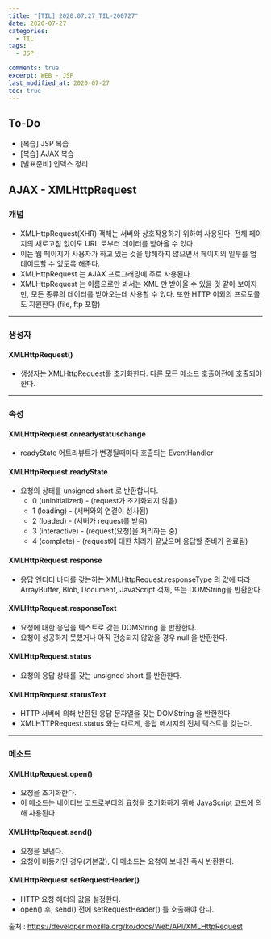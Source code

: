 ```yaml
---
title: "[TIL] 2020.07.27_TIL-200727"
date: 2020-07-27
categories:
  - TIL
tags:
  - JSP

comments: true
excerpt: WEB - JSP
last_modified_at: 2020-07-27
toc: true
---
```


## To-Do
- [복습] JSP 복습
- [복습] AJAX 복습
- [발표준비] 인덱스 정리

## AJAX - XMLHttpRequest

### 개념
- XMLHttpRequest(XHR) 객체는 서버와 상호작용하기 위하여 사용된다. 전체 페이지의 새로고침 없이도 URL 로부터 데이터를 받아올 수 있다. 
- 이는 웹 페이지가 사용자가 하고 있는 것을 방해하지 않으면서 페이지의 일부를 업데이트할 수 있도록 해준다. 
- XMLHttpRequest 는 AJAX 프로그래밍에 주로 사용된다.
- XMLHttpRequest 는 이름으로만 봐서는 XML 만 받아올 수 있을 것 같아 보이지만, 모든 종류의 데이터를 받아오는데 사용할 수 있다. 또한 HTTP 이외의 프로토콜도 지원한다.(file, ftp 포함)

<hr> 

### 생성자
#### XMLHttpRequest()
- 생성자는 XMLHttpRequest를 초기화한다. 다른 모든 메소드 호출이전에 호출되야 한다.

<hr>

### 속성

#### XMLHttpRequest.onreadystatuschange
- readyState 어트리뷰트가 변경될때마다 호출되는 EventHandler

#### XMLHttpRequest.readyState 
- 요청의 상태를 unsigned short 로 반환합니다.
  - 0 (uninitialized) - (request가 초기화되지 않음)
  - 1 (loading) - (서버와의 연결이 성사됨)
  - 2 (loaded) - (서버가 request를 받음)
  - 3 (interactive) - (request(요청)을 처리하는 중)
  - 4 (complete) - (request에 대한 처리가 끝났으며 응답할 준비가 완료됨)

#### XMLHttpRequest.response
- 응답 엔티티 바디를 갖는하는 XMLHttpRequest.responseType 의 값에 따라 ArrayBuffer, Blob, Document, JavaScript 객체, 또는 DOMString을 반환한다.

#### XMLHttpRequest.responseText 
- 요청에 대한 응답을 텍스트로 갖는 DOMString 을 반환한다. 
- 요청이 성공하지 못했거나 아직 전송되지 않았을 경우 null 을 반환한다.

#### XMLHttpRequest.status
- 요청의 응답 상태를 갖는 unsigned short 를 반환한다.

#### XMLHttpRequest.statusText
- HTTP 서버에 의해 반환된 응답 문자열을 갖는 DOMString 을 반환한다. 
- XMLHTTPRequest.status 와는 다르게, 응답 메시지의 전체 텍스트를 갖는다.

<hr>

### 메소드

#### XMLHttpRequest.open()
- 요청을 초기화한다. 
- 이 메소드는 네이티브 코드로부터의 요청을 초기화하기 위해 JavaScript 코드에 의해 사용된다. 

#### XMLHttpRequest.send()
- 요청을 보낸다. 
- 요청이 비동기인 경우(기본값), 이 메소드는 요청이 보내진 즉시 반환한다.

#### XMLHttpRequest.setRequestHeader()
- HTTP 요청 헤더의 값을 설정한다. 
- open() 후, send() 전에 setRequestHeader() 를 호출해야 한다.


출처 : https://developer.mozilla.org/ko/docs/Web/API/XMLHttpRequest 